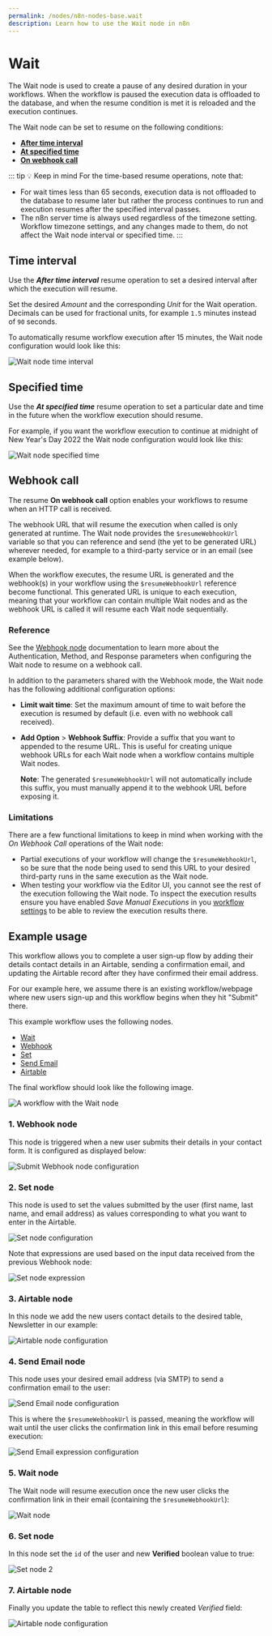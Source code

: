 ```yaml
---
permalink: /nodes/n8n-nodes-base.wait
description: Learn how to use the Wait node in n8n
---
```


# Wait

The Wait node is used to create a pause of any desired duration in your workflows. When the workflow is paused the execution data is offloaded to the database, and when the resume condition is met it is reloaded and the execution continues.

The Wait node can be set to resume on the following conditions:

* [**After time interval**](#time-interval)
* [**At specified time**](#specified-time)
* [**On webhook call**](#webhook-call)

::: tip 💡 Keep in mind
For the time-based resume operations, note that:
* For wait times less than 65 seconds, execution data is not offloaded to the database to resume later but rather the process continues to run and execution resumes after the specified interval passes.
* The n8n server time is always used regardless of the timezone setting. Workflow timezone settings, and any changes made to them, do not affect the Wait node interval or specified time. 
:::

## Time interval

Use the ***After time interval*** resume operation to set a desired interval after which the execution will resume.

Set the desired *Amount* and the corresponding *Unit* for the Wait operation. Decimals can be used for fractional units, for example `1.5` minutes instead of `90` seconds.

To automatically resume workflow execution after 15 minutes, the Wait node configuration would look like this:

![Wait node time interval](./wait_time_interval.png)

## Specified time

Use the ***At specified time*** resume operation to set a particular date and time in the future when the workflow execution should resume.

For example, if you want the workflow execution to continue at midnight of New Year's Day 2022 the Wait node configuration would look like this:

![Wait node specified time](./wait_specific_time.png)

## Webhook call

The resume **On webhook call** option enables your workflows to resume when an HTTP call is received.

The webhook URL that will resume the execution when called is only generated at runtime. The Wait node provides the `$resumeWebhookUrl` variable so that you can reference and send (the yet to be generated URL) wherever needed, for example to a third-party service or in an email (see example below). 

When the workflow executes, the resume URL is generated and the webhook(s) in your workflow using the `$resumeWebhookUrl` reference become functional. This generated URL is unique to each execution, meaning that your workflow can contain multiple Wait nodes and as the webhook URL is called it will resume each Wait node sequentially.

### Reference

See the [Webhook node](./Webhook/README.md) documentation to learn more about the Authentication, Method, and Response parameters when configuring the Wait node to resume on a webhook call.

In addition to the parameters shared with the Webhook mode, the Wait node has the following additional configuration options:

* **Limit wait time**: Set the maximum amount of time to wait before the execution is resumed by default (i.e. even with no webhook call received).
* **Add Option** > **Webhook Suffix**: Provide a suffix that you want to appended to the resume URL. This is useful for creating unique webhook URLs for each Wait node when a workflow contains multiple Wait nodes.

    **Note**: The generated `$resumeWebhookUrl` will not automatically include this suffix, you must manually append it to the webhook URL before exposing it.

### Limitations

There are a few functional limitations to keep in mind when working with the *On Webhook Call* operations of the Wait node:

* Partial executions of your workflow will change the `$resumeWebhookUrl`, so be sure that the node being used to send this URL to your desired third-party runs in the same execution as the Wait node.
* When testing your workflow via the Editor UI, you cannot see the rest of the execution following the Wait node. To inspect the execution results ensure you have enabled *Save Manual Executions* in you [workflow settings](../../../../getting-started/key-components/workflow.md#workflow-settings) to be able to review the execution results there.

## Example usage

This workflow allows you to complete a user sign-up flow by adding their details contact details in an Airtable, sending a confirmation email, and updating the Airtable record after they have confirmed their email address.

For our example here, we assume there is an existing workflow/webpage where new users sign-up and this workflow begins when they hit "Submit" there.

This example workflow uses the following nodes.
- [Wait]()
- [Webhook](../../core-nodes/Webhook/README.md)
- [Set](../../core-nodes/Set/README.md)
- [Send Email](../../core-nodes/SendEmail/README.md)
- [Airtable](../../nodes/Airtable/README.md)

The final workflow should look like the following image.

![A workflow with the Wait node](./workflow.png)

### 1. Webhook node

This node is triggered when a new user submits their details in your contact form. It is configured as displayed below:

![Submit Webhook node configuration](./webhook_node_1.png)

### 2. Set node

This node is used to set the values submitted by the user (first name, last name, and email address) as values corresponding to what you want to enter in the Airtable. 

![Set node configuration](./set_node_1.png)

Note that expressions are used based on the input data received from the previous Webhook node:

![Set node expression](./set_node_expression.png)

### 3. Airtable node

In this node we add the new users contact details to the desired table, Newsletter in our example:

![Airtable node configuration](./airtable_node_1.png)

### 4. Send Email node

This node uses your desired email address (via SMTP) to send a confirmation email to the user:

![Send Email node configuration](./email_node_1.png)

This is where the `$resumeWebhookUrl` is passed, meaning the workflow will wait until the user clicks the confirmation link in this email before resuming execution:

![Send Email expression configuration](./email_node_2.png)

### 5. Wait node

The Wait node will resume execution once the new user clicks the confirmation link in their email (containing the `$resumeWebhookUrl`):

![Wait node](./wait_node.png)

### 6. Set node

In this node set the `id` of the user and new **Verified** boolean value to true:

![Set node 2](./set_node_2.png)

### 7. Airtable node

Finally you update the table to reflect this newly created *Verified* field:

![Airtable node configuration](./airtable_node_2.png)
